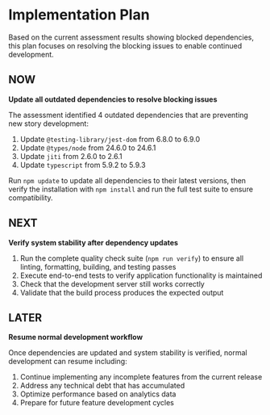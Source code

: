 # Implementation Plan

Based on the current assessment results showing blocked dependencies, this plan focuses on resolving the blocking issues to enable continued development.

## NOW

**Update all outdated dependencies to resolve blocking issues**

The assessment identified 4 outdated dependencies that are preventing new story development:

1. Update `@testing-library/jest-dom` from 6.8.0 to 6.9.0
2. Update `@types/node` from 24.6.0 to 24.6.1  
3. Update `jiti` from 2.6.0 to 2.6.1
4. Update `typescript` from 5.9.2 to 5.9.3

Run `npm update` to update all dependencies to their latest versions, then verify the installation with `npm install` and run the full test suite to ensure compatibility.

## NEXT

**Verify system stability after dependency updates**

1. Run the complete quality check suite (`npm run verify`) to ensure all linting, formatting, building, and testing passes
2. Execute end-to-end tests to verify application functionality is maintained
3. Check that the development server still works correctly
4. Validate that the build process produces the expected output

## LATER

**Resume normal development workflow**

Once dependencies are updated and system stability is verified, normal development can resume including:

1. Continue implementing any incomplete features from the current release
2. Address any technical debt that has accumulated
3. Optimize performance based on analytics data
4. Prepare for future feature development cycles
